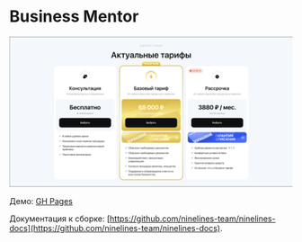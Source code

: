 # Business Mentor

![img.png](img.png)

Демо: [GH Pages](https://ovcharov2v.github.io/btm/)

Документация к сборке: [https://github.com/ninelines-team/ninelines-docs](https://github.com/ninelines-team/ninelines-docs).
